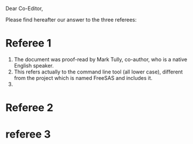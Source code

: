 Dear Co-Editor,

Please find hereafter our answer to the three referees:

# Referee 1
1. The document was proof-read by Mark Tully, co-author, who is a native English speaker.
2. This refers actually to the command line tool (all lower case), different from the project which is named FreeSAS and includes it.
3. 
# Referee 2

# referee 3